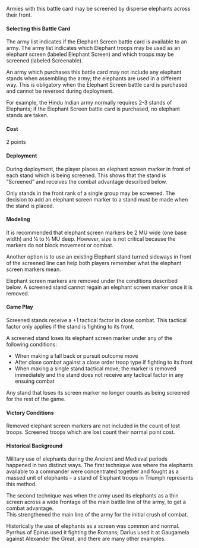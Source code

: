 Armies with this battle card may be screened by disperse elephants across their front.

#### Selecting this Battle Card
The army list indicates if the Elephant Screen battle card is available to an army. The army list indicates which Elephant troops may be used as an elephant screen 
(labeled Elephant Screen) and which troops may be screened (labeled Screenable).

An army which purchases this battle card may not include any elephant stands when assembling the army; the elephants are used in a different way. This is obligatory 
when the Elephant Screen battle card is purchased and cannot be reversed during deployment.

For example, the Hindu Indian army normally requires 2-3 stands of Elephants; if the Elephant Screen battle card is purchased, no elephant stands are taken. 

#### Cost
2 points

#### Deployment
During deployment, the player places an elephant screen marker in front of each stand which is being screened.  This shows that the stand is “Screened” and receives
the combat advantage described below.

Only stands in the front rank of a single group may be screened.  The decision to add an elephant screen marker to a stand must be made when the stand is placed.

#### Modeling
It is recommended that elephant screen markers be 2 MU wide (one base width) and ¼ to ½ MU deep.  However, size is not critical because the markers do not block movement or combat.

Another option is to use an existing Elephant stand turned sideways in front of the screened line can help both players remember what the elephant screen markers mean.

Elephant screen markers are removed under the conditions described below.  A screened stand cannot regain an elephant screen marker once it is removed.

#### Game Play
Screened stands receive a +1 tactical factor in close combat.  This tactical factor only applies if the stand is fighting to its front.

A screened stand loses its elephant screen marker under any of the following conditions:
- When making a fall back or pursuit outcome move
- After close combat against a close order troop type if fighting to its front
- When making a single stand tactical move;  the marker is removed immediately and the stand does not receive any tactical factor in any ensuing combat

Any stand that loses its screen marker no longer counts as being screened for the rest of the game.

#### Victory Conditions
Removed elephant screen markers are not included in the count of lost troops. Screened troops which are lost count their normal point cost.

#### Historical Background
Military use of elephants during the Ancient and Medieval periods happened in two distinct ways.  The first technique was where the elephants available to a 
commander were concentrated together and fought as a massed unit of elephants – a stand of Elephant troops in Triumph represents this method.

The second technique was when the army used its elephants as a thin screen across a wide frontage of the main battle line of the army, to get a combat advantage.  
This strengthened the main line of the army for the initial crush of combat.

Historically the use of elephants as a screen was common and normal.  Pyrrhus of Epirus used it fighting the Romans; Darius used it at Gaugamela against Alexander the Great, 
and there are many other examples.
